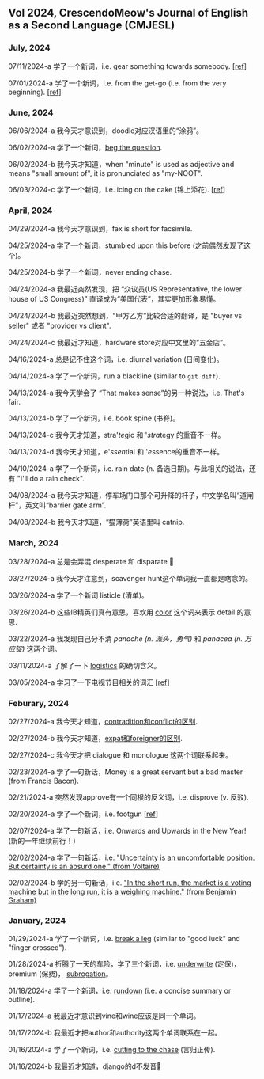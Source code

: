 ## Vol 2024, CrescendoMeow's Journal of English as a Second Language (CMJESL)

### July, 2024

07/11/2024-a 学了一个新词，i.e. gear something towards somebody. [[ref](https://www.oxfordlearnersdictionaries.com/us/definition/english/gear-towards)]

07/01/2024-a 学了一个新词，i.e. from the get-go (i.e. from the very beginning). [[ref](https://www.dictionary.com/browse/get-go)]

### June, 2024

06/06/2024-a 我今天才意识到，doodle对应汉语里的“涂鸦”。

06/02/2024-a 学了一个新词，[beg the question](https://en.wikipedia.org/wiki/Begging_the_question).

06/02/2024-b 我今天才知道，when "minute" is used as adjective and means "small amount of", it is pronunciated as "my-NOOT".

06/03/2024-c 学了一个新词，i.e. icing on the cake (锦上添花). [[ref](https://x.com/docmilanfar/status/1674280914250272768)]

### April, 2024

04/29/2024-a 我今天才意识到，fax is short for facsimile.

04/25/2024-a 学了一个新词，stumbled upon this before (之前偶然发现了这个)。

04/25/2024-b 学了一个新词，never ending chase.

04/24/2024-a 我最近突然发现，把 “众议员(US Representative, the lower house of US Congress)” 直译成为“美国代表”，其实更加形象易懂。

04/24/2024-b 我最近突然想到，“甲方乙方”比较合适的翻译，是 "buyer vs seller" 或者 "provider vs client".

04/24/2024-c 我最近才知道，hardware store对应中文里的“五金店”。

04/16/2024-a 总是记不住这个词，i.e. diurnal variation (日间变化)。

04/14/2024-a 学了一个新词，run a blackline (similar to `git diff`).

04/13/2024-a 我今天学会了 “That makes sense”的另一种说法，i.e. That's fair.

04/13/2024-b 学了一个新词，i.e. book spine (书脊)。

04/13/2024-c 我今天才知道，stra'*te*gic 和 '*stra*tegy 的重音不一样。

04/13/2024-d 我今天才知道，e'*ssen*tial 和 '*e*ssence的重音不一样。

04/10/2024-a 学了一个新词，i.e. rain date (n. 备选日期)。与此相关的说法，还有 "I'll do a rain check".

04/08/2024-a 我今天才知道，停车场门口那个可升降的杆子，中文学名叫“道闸杆”，英文叫“barrier gate arm”.

04/08/2024-b 我今天才知道，“猫薄荷”英语里叫 catnip.

### March, 2024

03/28/2024-a 总是会弄混 desperate 和 disparate 🤦

03/27/2024-a 我今天才注意到，scavenger hunt这个单词我一直都是瞎念的。

03/26/2024-a 学了一个新词 listicle (清单)。

03/26/2024-b 这些IB精英们真有意思，喜欢用 [color](https://english.stackexchange.com/questions/582089/what-is-the-origin-meaning-of-the-term-color-in-corporate-earnings-calls) 这个词来表示 detail 的意思.

03/22/2024-a 我发现自己分不清 _panache (n. 派头，勇气)_ 和 _panacea (n. 万应锭)_ 这两个词。

03/11/2024-a 了解了一下 [logistics](https://www.investopedia.com/terms/l/logistics.asp) 的确切含义。

03/05/2024-a 学习了一下电视节目相关的词汇 [[ref](https://zhuanlan.zhihu.com/p/226374694)]

### Feburary, 2024

02/27/2024-a 我今天才知道，[contradition和conflict的区别](https://www.quora.com/What-is-the-difference-between-conflict-and-contradiction).

02/27/2024-b 我今天才知道，[expat和foreigner的区别](https://www.quora.com/Is-there-a-difference-between-a-foreigner-and-an-expat).

02/27/2024-c 我今天才把 dialogue 和 monologue 这两个词联系起来。

02/23/2024-a 学了一句新话，Money is a great servant but a bad master (from Francis Bacon).

02/21/2024-a 突然发现approve有一个同根的反义词，i.e. disprove (v. 反驳).

02/20/2024-a 学了一个新词，i.e. footgun [[ref](https://x.com/forrestbrazeal/status/1451189473383890946?s=20)]

02/07/2024-a 学了一句新话，i.e. Onwards and Upwards in the New Year! (新的一年继续前行！)

02/02/2024-a 学了一句新话，i.e. ["Uncertainty is an uncomfortable position. But certainty is an absurd one." (from Voltaire)](https://www.goodreads.com/quotes/602588-uncertainty-is-an-uncomfortable-position-but-certainty-is-an-absurd)

02/02/2024-b 学的另一句新话，i.e. ["In the short run, the market is a voting machine but in the long run, it is a weighing machine." (from Benjamin Graham)](https://www.goodreads.com/quotes/831517-in-the-short-run-the-market-is-a-voting-machine)

### January, 2024

01/29/2024-a 学了一个新词，i.e. [break a leg](https://en.wikipedia.org/wiki/Break_a_leg) (similar to "good luck" and "finger crossed").

01/28/2024-a 折腾了一天的车险，学了三个新词，i.e. [underwrite](https://www.investopedia.com/terms/u/underwriting.asp) (定保)，premium (保费)， [subrogation](https://www.investopedia.com/terms/s/subrogation.asp)。

01/18/2024-a 学了一个新词，i.e. [rundown](https://www.collinsdictionary.com/dictionary/english/rundown) (i.e. a concise summary or outline).

01/17/2024-a 我最近才意识到vine和wine应该是同一个单词。

01/17/2024-b 我最近才把author和authority这两个单词联系在一起。

01/16/2024-a 学了一个新词，i.e. [cutting to the chase](https://en.wikipedia.org/wiki/Cut_to_the_chase) (言归正传).

01/16/2024-b 我最近才知道，django的d不发音🤦
